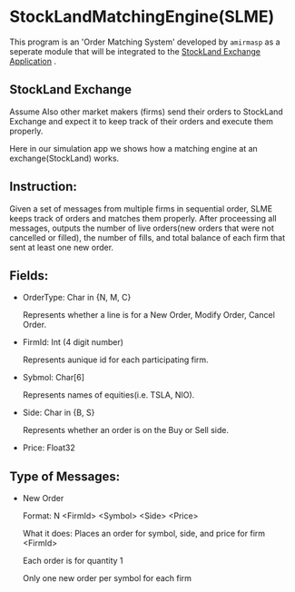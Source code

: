 # StockLandMatchingEngine(SLME)
This program is an 'Order Matching System' developed by `amirmasp` as a seperate module that will be integrated to the [StockLand Exchange Application](https://github.com/amirmasp/StockLandFinal) .




## StockLand Exchange

Assume Also other market makers (firms) send their orders to StockLand  Exchange and expect it to keep track of their orders and execute them properly.

Here in our simulation app we shows how a matching engine at an exchange(StockLand) works.

## Instruction:
Given a set of messages from multiple firms in sequential order, SLME keeps track of orders and matches them properly. After proceessing all messages, outputs the number of live orders(new orders that were not cancelled or filled), the number of fills, and total balance of each firm that sent at least one new order.

## Fields:
* OrderType: Char in {N, M, C}

   Represents whether a line is for a New Order, Modify Order, Cancel Order.

* FirmId: Int (4 digit number)

   Represents aunique id for each participating firm.
* Sybmol: Char[6]

   Represents names of equities(i.e. TSLA, NIO).

* Side: Char in {B, S}

   Represents whether an order is on the Buy or Sell side.

* Price: Float32   

## Type of Messages:
* New Order

   Format: N &lt;FirmId&gt; &lt;Symbol&gt; &lt;Side&gt; &lt;Price&gt;

   What it does: Places an order for symbol, side, and price for firm &lt;FirmId&gt;

   Each order is for quantity 1

   Only one new order per symbol for each firm



